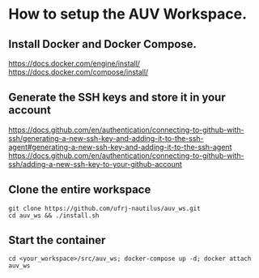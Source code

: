 # How to setup the AUV Workspace.
## Install Docker and Docker Compose.
<https://docs.docker.com/engine/install/><br />
<https://docs.docker.com/compose/install/>
## Generate the SSH keys and store it in your account
<https://docs.github.com/en/authentication/connecting-to-github-with-ssh/generating-a-new-ssh-key-and-adding-it-to-the-ssh-agent#generating-a-new-ssh-key-and-adding-it-to-the-ssh-agent><br />
<https://docs.github.com/en/authentication/connecting-to-github-with-ssh/adding-a-new-ssh-key-to-your-github-account>
## Clone the entire workspace
    git clone https://github.com/ufrj-nautilus/auv_ws.git
    cd auv_ws && ./install.sh
## Start the container
    cd <your_workspace>/src/auv_ws; docker-compose up -d; docker attach auv_ws
